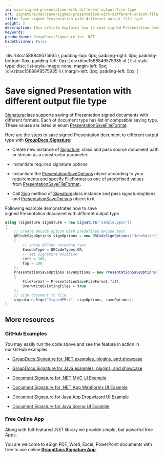 ```yaml
---
id: save-signed-presentation-with-different-output-file-type
url: signature/net/save-signed-presentation-with-different-output-file-type
title: Save signed Presentation with different output file type
weight: 3
description: This article explains how to save signed Presentation documents with various file formats by GroupDocs.Signature API.
keywords: 
productName: GroupDocs.Signature for .NET
hideChildren: False
---
```

 div.rbtoc1588849575935 { padding-top: 0px; padding-right: 0px; padding-bottom: 0px; padding-left: 0px; }div.rbtoc1588849575935 ul { list-style-type: disc; list-style-image: none; margin-left: 0px; }div.rbtoc1588849575935 li { margin-left: 0px; padding-left: 0px; }

# Save signed Presentation with different output file type

[Signature](https://apireference.groupdocs.com/net/signature/groupdocs.signature/signature)class supports saving of Presentation signed documents with different formats. Each of document type has list of compatible saving type. These values are listed in enum [PresentationSaveFileFormat](https://apireference.groupdocs.com/net/signature/groupdocs.signature.domain/presentationsavefileformat).

Here are the steps to save signed Presentation document to different output type with [**GroupDocs.Signature**](https://products.groupdocs.com/signature/net):

*   Create new instance of [Signature](https://apireference.groupdocs.com/net/signature/groupdocs.signature/signature)  class and pass source document path or stream as a constructor parameter.
    
*   Instantiate required signature options.
    
*   Instantiate the [PresentationSaveOptions](https://apireference.groupdocs.com/net/signature/groupdocs.signature.options/presentationsaveoptions) object according to your requirements and specify [FileFormat](https://apireference.groupdocs.com/net/signature/groupdocs.signature.options/presentationsaveoptions/properties/fileformat) as one of predefined values from [PresentationSaveFileFormat](https://apireference.groupdocs.com/net/signature/groupdocs.signature.domain/presentationsavefileformat)**.**  
    
*   Call [Sign](https://apireference.groupdocs.com/net/signature/groupdocs.signature/signature/methods/sign) method of [Signature](https://apireference.groupdocs.com/net/signature/groupdocs.signature/signature)class instance and pass signatureoptions and [PresentationSaveOptions](https://apireference.groupdocs.com/net/signature/groupdocs.signature.options/presentationsaveoptions) [](https://apireference.groupdocs.com/net/signature/groupdocs.signature.options/presentationsaveoptions)object to it.
    

Following example demonstrates how to save signed Presentation document with different output type

```csharp
using (Signature signature = new Signature("sample.ppsx"))
{
    // create QRCode option with predefined QRCode text
    QRCodeSignOptions signOptions = new QRCodeSignOptions("JohnSmith")
    {
        // setup QRCode encoding type
        EncodeType = QRCodeTypes.QR,
        // set signature position
        Left = 100,
        Top = 100
    };
    PresentationSaveOptions saveOptions = new PresentationSaveOptions()
    {
        FileFormat = PresentationSaveFileFormat.Tiff,
        OverwriteExistingFiles = true
    };
    // sign document to file
    signature.Sign("SignedPPsx", signOptions, saveOptions);
}
```

## More resources

### GitHub Examples 

You may easily run the code above and see the feature in action in our GitHub examples:

*   [GroupDocs.Signature for .NET examples, plugins, and showcase](https://github.com/groupdocs-signature/GroupDocs.Signature-for-.NET)
    
*   [GroupDocs.Signature for Java examples, plugins, and showcase](https://github.com/groupdocs-signature/GroupDocs.Signature-for-Java)
    
*   [Document Signature for .NET MVC UI Example](https://github.com/groupdocs-signature/GroupDocs.Signature-for-.NET-MVC) 
    
*   [Document Signature for .NET App WebForms UI Example](https://github.com/groupdocs-signature/GroupDocs.Signature-for-.NET-WebForms)
    
*   [Document Signature for Java App Dropwizard UI Example](https://github.com/groupdocs-signature/GroupDocs.Signature-for-Java-Dropwizard)
    
*   [Document Signature for Java Spring UI Example](https://github.com/groupdocs-signature/GroupDocs.Signature-for-Java-Spring)
    

### Free Online App 

Along with full-featured .NET library we provide simple, but powerful free Apps.

You are welcome to eSign PDF, Word, Excel, PowerPoint documents with free to use online **[GroupDocs Signature App](https://products.groupdocs.app/signature)**.
